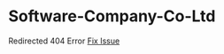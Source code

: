 # Software-Company-Co-Ltd
Redirected
404 Error 
[Fix Issue](https://sites.google.com/view/softwate-company-co-ltd/home?authuser=0)
